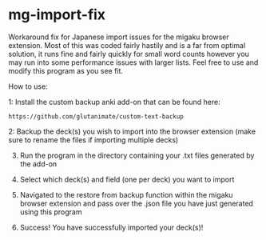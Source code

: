 # mg-import-fix
Workaround fix for Japanese import issues for the migaku browser extension.
Most of this was coded fairly hastily and is a far from optimal solution, it runs fine and fairly quickly for small word counts however you may run into some performance issues with larger lists.
Feel free to use and modify this program as you see fit.

How to use:

1:  Install the custom backup anki add-on that can be found here:

    https://github.com/glutanimate/custom-text-backup
    
2:  Backup the deck(s) you wish to import into the browser extension (make sure to rename the files if importing multiple decks)

3.  Run the program in the directory containing your .txt files generated by the add-on
  
4.  Select which deck(s) and field (one per deck) you want to import
 
5.  Navigated to the restore from backup function within the migaku browser extension and pass over the .json file you have just generated using this program
  
6.  Success! You have successfully imported your deck(s)!
